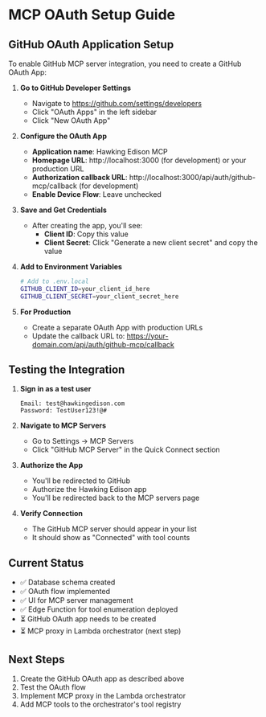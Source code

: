# MCP OAuth Setup Guide

## GitHub OAuth Application Setup

To enable GitHub MCP server integration, you need to create a GitHub OAuth App:

1. **Go to GitHub Developer Settings**
   - Navigate to https://github.com/settings/developers
   - Click "OAuth Apps" in the left sidebar
   - Click "New OAuth App"

2. **Configure the OAuth App**
   - **Application name**: Hawking Edison MCP
   - **Homepage URL**: http://localhost:3000 (for development) or your production URL
   - **Authorization callback URL**: http://localhost:3000/api/auth/github-mcp/callback (for development)
   - **Enable Device Flow**: Leave unchecked

3. **Save and Get Credentials**
   - After creating the app, you'll see:
     - **Client ID**: Copy this value
     - **Client Secret**: Click "Generate a new client secret" and copy the value

4. **Add to Environment Variables**
   ```bash
   # Add to .env.local
   GITHUB_CLIENT_ID=your_client_id_here
   GITHUB_CLIENT_SECRET=your_client_secret_here
   ```

5. **For Production**
   - Create a separate OAuth App with production URLs
   - Update the callback URL to: https://your-domain.com/api/auth/github-mcp/callback

## Testing the Integration

1. **Sign in as a test user**
   ```
   Email: test@hawkingedison.com
   Password: TestUser123!@#
   ```

2. **Navigate to MCP Servers**
   - Go to Settings → MCP Servers
   - Click "GitHub MCP Server" in the Quick Connect section

3. **Authorize the App**
   - You'll be redirected to GitHub
   - Authorize the Hawking Edison app
   - You'll be redirected back to the MCP servers page

4. **Verify Connection**
   - The GitHub MCP server should appear in your list
   - It should show as "Connected" with tool counts

## Current Status

- ✅ Database schema created
- ✅ OAuth flow implemented
- ✅ UI for MCP server management
- ✅ Edge Function for tool enumeration deployed
- ⏳ GitHub OAuth app needs to be created
- ⏳ MCP proxy in Lambda orchestrator (next step)

## Next Steps

1. Create the GitHub OAuth app as described above
2. Test the OAuth flow
3. Implement MCP proxy in the Lambda orchestrator
4. Add MCP tools to the orchestrator's tool registry